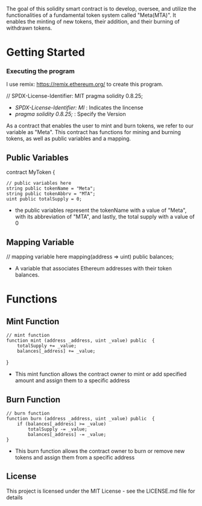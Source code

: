 The goal of this solidity smart contract is to develop, oversee, and utilize the functionalities of a fundamental token system called "Meta(MTA)". It enables the minting of new tokens, their addition, and their burning of withdrawn tokens.
# Getting Started

### Executing the program 
 I use remix: https://remix.ethereum.org/ to create this program.

// SPDX-License-Identifier: MIT
pragma solidity 0.8.25;

- *SPDX-License-Identifier: MI* : Indicates the lincense
- *pragma solidity 0.8.25;* : Specify the Version

As a contract that enables the user to mint and burn tokens, we refer to our variable as "Meta". This contract has functions for mining and burning tokens, as well as public variables and a mapping.


## Public Variables 
contract MyToken {

    // public variables here
    string public tokenName = "Meta";
    string public tokenAbbrv = "MTA";
    uint public totalSupply = 0;
- the public variables represent the tokenName with a value of "Meta", with its abbreviation of "MTA", and lastly, the total supply with a value of 0 

## Mapping Variable 
 // mapping variable here
 mapping(address => uint) public balances;

- A variable that associates Ethereum addresses with their token balances.

# Functions

## Mint Function 

    // mint function
    function mint (address _address, uint _value) public  {
        totalSupply += _value;
        balances[_address] += _value;
}

- This mint function allows the contract owner to mint or add specified amount and assign them to a specific address

## Burn Function 
    // burn function
    function burn (address _address, uint _value) public  {
        if (balances[_address] >= _value)
            totalSupply -= _value;
            balances[_address] -= _value;
    } 

- This burn function allows the contract owner to burn or remove new tokens and assign them from a specific address 

## License
This project is licensed under the MIT License - see the LICENSE.md file for details
